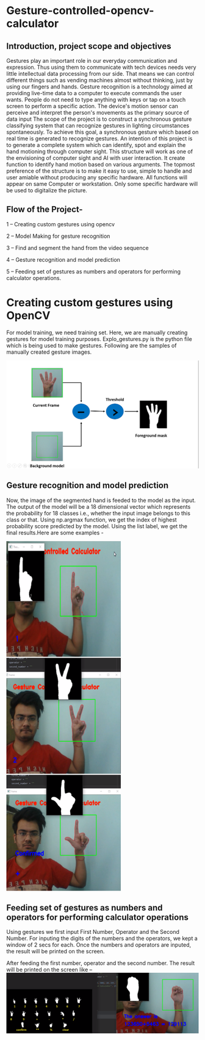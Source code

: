 # Gesture-controlled-opencv-calculator

## Introduction, project scope and objectives 
Gestures play an important role in our everyday communication and expression. Thus using them to communicate with tech devices needs very little intellectual data processing from our side. That means we can control different things such as vending machines almost without thinking, just by using our fingers and hands. Gesture recognition is a technology aimed at providing live-time data to a computer to execute commands the user wants. People do not need to type anything with keys or tap on a touch screen to perform a specific action. The device's motion sensor can perceive and interpret the person's movements as the primary source of data input
The scope of the project is to construct a synchronous gesture classifying system that can recognize gestures in lighting circumstances spontaneously. To achieve this goal, a synchronous gesture which based on real time is generated to recognize gestures. An intention of this project is to generate a complete system which can identify, spot and explain the hand motioning through computer sight. This structure will work as one of the envisioning of computer sight and AI with user interaction. It create function to identify hand motion based on various arguments. The topmost preference of the structure is to make it easy to use, simple to handle and user amiable without producing any specific hardware. All functions will appear on same Computer or workstation. Only some specific hardware will be used to digitalize the picture.

## Flow of the Project-
1 – Creating custom gestures using opencv

2 – Model Making for gesture recognition

3 – Find and segment the hand from the video sequence

4 – Gesture recognition and model prediction

5 – Feeding set of gestures as numbers and operators for performing calculator operations.

# Creating custom gestures using OpenCV
For model training, we need training set. Here, we are manually creating gestures for model training purposes. Explo_gestures.py is the python file which is being used to make gestures. Following are the samples of manually created gesture images.

<img src="images/preprocessed.png" width="720" >

## Gesture recognition and model prediction
Now, the image of the segmented hand is feeded to the model as the input. The output of the model will be a 18 dimensional vector which represents the probability for 18 classes i.e., whether the input image belongs to this class or that. Using np.argmax function, we get the index of highest probability score predicted by the model. Using the list label, we get the final results.Here are some examples - 

<img src="images/1.png" width="300" >         <img src="images/2.png" width="300" >         <img src="images/3.png" width="300" >

## Feeding set of gestures as numbers and operators for performing calculator operations
Using gestures we first input First Number, Operator and the Second Number. For inputing the digits of the numbers and the operators, we kept a window of 2 secs for each.
Once the numbers and operators are inputed, the result will be printed on the screen.



After feeding the first number, operator and the second number. The result will be printed on the screen like – 
<img src="images/4.png" width="720" >

